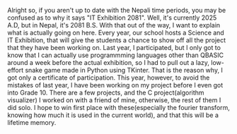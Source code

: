 Alright so, if you aren't up to date with the Nepali time periods, you may be confused as to why it says "IT Exhibition 2081". Well,
it's currently 2025 A.D, but in Nepal, it's 2081 B.S. With that out of the way, I want to explain what is actually going on here. Every
year, our school hosts a Science and IT Exhibition, that will give the students a chance to show off all the project that they have been
working on. Last year, I participated, but I only got to know that I can actually use programmming languages other than QBASIC around a week
before the actual exhibition, so I had to pull out a lazy, low-effort snake game made in Python using TKinter. That is the reason why, I got
only a certificate of participation. This year, however, to avoid the mistakes of last year, I have been working on my project before I even
got into Grade 10. There are a few projects, and the C project(algorithm visualizer) I worked on with a friend of mine, otherwise, the rest
of them I did solo. I hope to win first place with these(especially the fourier transform, knowing how much it is used in the current world),
and that this will be a lifetime memory.
